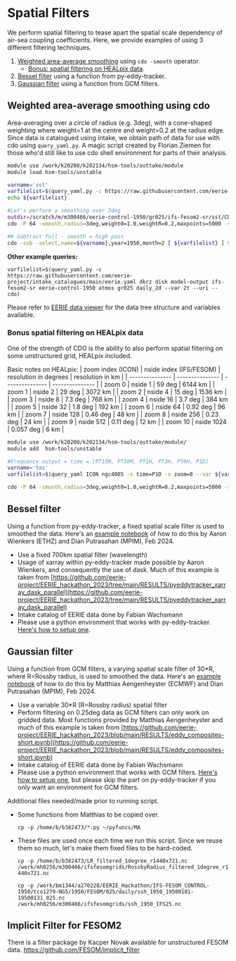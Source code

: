 # Spatial Filters
We perform spatial filtering to tease apart the spatial scale dependency of air-sea coupling coefficients. Here, we provide examples of using 3 different filtering techniques. 

1. [Weighted area-average smoothing](#weighted-area-average-smoothing-using-cdo) using `cdo -smooth` operator. 
   - [Bonus: spatial filtering on HEALpix data](#bonus-spatial-filtering-on-healpix-data).
2. [Bessel filter](#bessel-filter) using a function from py-eddy-tracker. 
3. [Gaussian filter](#gaussian-filter) using a function from GCM filters.


## Weighted area-average smoothing using cdo
Area-averaging over a circle of radius (e.g. 3deg), with a cone-shaped weighting where weight=1 at the centre and weight=0.2 at the radius edge. 
Since data is catalogued using intake, we obtain path of data for use with cdo using `query_yaml.py`. A magic script created by Florian Ziemen for those who'd still like to use cdo shell environment for parts of their analysis. 

```bash
module use /work/k20200/k202134/hsm-tools/outtake/module
module load hsm-tools/unstable

varname='sst'
varfilelist=$(query_yaml.py -c https://raw.githubusercontent.com/eerie-project/intake_catalogues/main/eerie.yaml dkrz disk model-output ifs-fesom2-sr eerie-control-1950 ocean gr025 daily --var ${varname} --uri --cdo)
echo ${varfilelist}

#Let's perform a smoothing over 3deg
outdir=/scratch/m/m300466/eerie-control-1950/gr025/ifs-fesom2-sr/sst/CDOsmooth/sm3deg
cdo -P 64 -smooth,radius=3deg,weight0=1.0,weightR=0.2,maxpoints=5000 -select,name=${varname},year=1950,month=2 ${varfilelist} ${outdir}/${varname}_195002_sm3deg.nc

## Subtract full - smooth = high pass
cdo -sub -select,name=${varname},year=1950,month=2 [ ${varfilelist} ] ${outdir}/${varname}_195002_sm3deg.nc ${outdir}/${varname}_195002_hp3deg.nc

```

**Other example queries:** 

`varfilelist=$(query_yaml.py -c https://raw.githubusercontent.com/eerie-project/intake_catalogues/main/eerie.yaml dkrz disk model-output ifs-fesom2-sr eerie-control-1950 atmos gr025 daily_2d --var 2t --uri --cdo)`

Please refer to [EERIE data viewer](https://swift.dkrz.de/v1/dkrz_7fa6baba-db43-4d12-a295-8e3ebb1a01ed/apps/eerie-cloud_view-and-access.html) for the data tree structure and variables available.

### Bonus spatial filtering on HEALpix data
One of the strength of CDO is the ability to also perform spatial filtering on some unstructured grid, HEALpix included. 

Basic notes on HEALpix:
| zoom index (ICON) | nside index (IFS/FESOM) |  resolution in degrees | resolution in km |
| --------------- | --------------- | --------------- | --------------- |
| zoom 0 | nside 1 | 59 deg | 6144 km | 
| zoom 1 | nside 2 | 29 deg | 3072 km |
| zoom 2 | nside 4 | 15 deg | 1536 km |
| zoom 3 | nside 8 | 7.3 deg | 768 km |
| zoom 4 | nside 16 | 3.7 deg | 384 km |
| zoom 5 | nside 32 | 1.8 deg | 192 km |
| zoom 6 | nside 64 | 0.92 deg | 96 km |
| zoom 7 | nside 128 | 0.46 deg | 48 km |
| zoom 8 | nside 256 | 0.23 deg | 24 km |
| zoom 9 | nside 512 | 0.11 deg | 12 km |
| zoom 10 | nside 1024 | 0.057 deg | 6 km |

```bash
module use /work/k20200/k202134/hsm-tools/outtake/module/
module add  hsm-tools/unstable

#Frequency output = time = [PT15M, PT30M, PT1H, PT3H, PT6H, P1D]
varname='tas'
varfilelist=$(query_yaml ICON ngc4005 -s time=P1D -s zoom=8 --var ${varname} --uri --cdo)

cdo -P 64 -smooth,radius=3deg,weight0=1.0,weightR=0.2,maxpoints=5000 -select,name=${varname},year=2020,month=2 ${varfilelist} ${outdir}/${varname}_zoom8_195002_sm3deg.nc
```


## Bessel filter
Using a function from py-eddy-tracker, a fixed spatial scale filter is used to smoothed the data. Here's an [example notebook](Bessel_filter_example.ipynb) of how to do this by Aaron Wienkers (ETHZ) and Dian Putrasahan (MPIM), Feb 2024. 

- Use a fixed 700km spatial filter (wavelength)
- Usage of xarray within py-eddy-tracker made possible by Aaron Wienkers, and consequently the use of dask. Much of this example is taken from [https://github.com/eerie-project/EERIE_hackathon_2023/tree/main/RESULTS/pyeddytracker_xarray_dask_parallel](https://github.com/eerie-project/EERIE_hackathon_2023/tree/main/RESULTS/pyeddytracker_xarray_dask_parallel)
- Intake catalog of EERIE data done by Fabian Wachsmann
- Please use a python environment that works with py-eddy-tracker. [Here's how to setup one](https://pad.gwdg.de/s/UPtvMmBFw). 


## Gaussian filter
Using a function from GCM filters, a varying spatial scale filter of 30*R, where R=Rossby radius, is used to smoothed the data. Here's an [example notebook](Gaussian_filter_example.ipynb) of how to do this by Matthias Aengenheyster (ECMWF) and Dian Putrasahan (MPIM), Feb 2024.
- Use a variable 30*R (R=Rossby radius) spatial filter
- Perform filtering on 0.25deg data as GCM filters can only work on gridded data. Most functions provided by Matthias Aengenheyster and much of this example is taken from [https://github.com/eerie-project/EERIE_hackathon_2023/blob/main/RESULTS/eddy_composites-short.ipynb](https://github.com/eerie-project/EERIE_hackathon_2023/blob/main/RESULTS/eddy_composites-short.ipynb)
- Intake catalog of EERIE data done by Fabian Wachsmann
- Please use a python environment that works with GCM filters. [Here's how to setup one](https://pad.gwdg.de/s/UPtvMmBFw), but please skip the part on py-eddy-tracker if you only want an environment for GCM filters.  

Additional files needed/made prior to running script. 
- Some functions from Matthias to be copied over. 

    `cp -p /home/b/b382473/*.py ~/pyfuncs/MA`
- These files are used once each time we run this script. Since we reuse them so much, let's make them fixed files to be hard-coded. 

    `cp -p /home/b/b382473/LR_filtered_1degree_r1440x721.nc /work/mh0256/m300466/ifsfesomgrids/RossbyRadius_filtered_1degree_r1440x721.nc`

     `cp -p /work/bm1344/a270228/EERIE_Hackathon/IFS-FESOM_CONTROL-1950/tco1279-NG5/1950/FESOM/025/daily/ssh_1950_19500101-19500131_025.nc /work/mh0256/m300466/ifsfesomgrids/ssh_1950_IFS25.nc`


## Implicit Filter for FESOM2
There is a filter package by Kacper Novak available for unstructured FESOM data.
https://github.com/FESOM/implicit_filter
